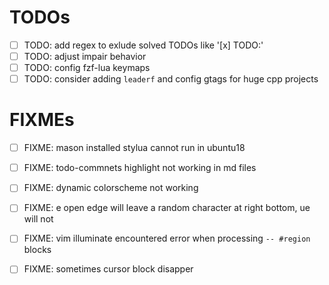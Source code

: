 # TODOs
- [ ] TODO: add regex to exlude solved TODOs like '[x] TODO:'
- [ ] TODO: adjust impair behavior
- [ ] TODO: config fzf-lua keymaps
- [ ] TODO: consider adding `leaderf` and config gtags for huge cpp projects

# FIXMEs
- [ ] FIXME: mason installed stylua cannot run in ubuntu18
- [ ] FIXME: todo-commnets highlight not working in md files
- [ ] FIXME: dynamic colorscheme not working
- [ ] FIXME: <leader>e open edge will leave a random character at right bottom, <leader>ue will not
- [ ] FIXME: vim illuminate encountered error when processing `-- #region` blocks
- [ ] FIXME: sometimes cursor block disapper

